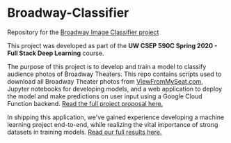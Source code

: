 # Broadway-Classifier

Repository for the [Broadway Image Classifier project](https://drive.google.com/file/d/1xh5H11zY3rxl9Ky7iCZDrirAFDqHmsmZ/view?usp=sharing)

This project was developed as part of the **UW CSEP 590C Spring 2020 - Full Stack Deep Learning** course.

The purpose of this project is to develop and train a model to classify audience photos of Broadway Theaters. This repo contains scripts used to download all Broadway Theater photos from [ViewFromMySeat.com](https://aviewfrommyseat.com/), Jupyter notebooks for developing models, and a web application to deploy the model and make predictions on user input using a Google Cloud Function backend.
[Read the full project proposal here.](https://docs.google.com/document/d/1bQBVSmyq7ojCB7JA5dpX6T5Wmxn1Mjd8JP3A3RIC3fg/edit?usp=sharing)

In shipping this application, we've gained experience developing a machine learning project end-to-end, while realizing the vital importance of strong datasets in training models. [Read our full results here.](https://docs.google.com/document/d/1U588pwstkNW_fmlneOLN6pHoLDK1ndlQncBI40qrHlY/edit?usp=sharing)

